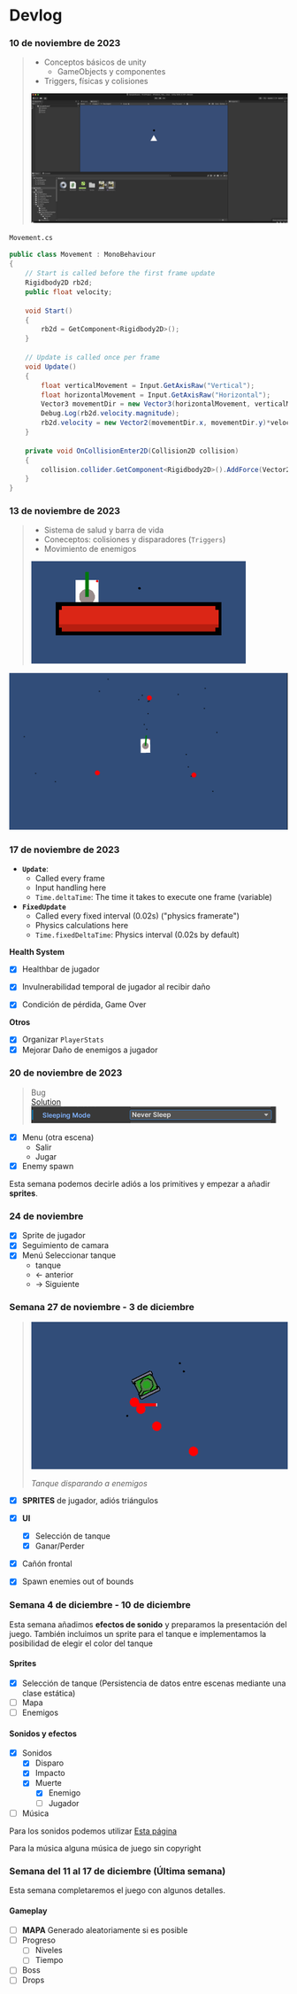 # Devlog

### 10 de noviembre de 2023

> - Conceptos básicos de unity
>    - GameObjects y componentes
> - Triggers, físicas y colisiones
>
> ![](./media/2023-11-10_1.png)

`Movement.cs`
```cs
public class Movement : MonoBehaviour
{
    // Start is called before the first frame update
    Rigidbody2D rb2d;
    public float velocity;

    void Start()
    {
        rb2d = GetComponent<Rigidbody2D>();
    }

    // Update is called once per frame
    void Update()
    {
        float verticalMovement = Input.GetAxisRaw("Vertical");
        float horizontalMovement = Input.GetAxisRaw("Horizontal");
        Vector3 movementDir = new Vector3(horizontalMovement, verticalMovement, 0) * Time.deltaTime * velocity;
        Debug.Log(rb2d.velocity.magnitude);
        rb2d.velocity = new Vector2(movementDir.x, movementDir.y)*velocity;
    }

    private void OnCollisionEnter2D(Collision2D collision)
    {
        collision.collider.GetComponent<Rigidbody2D>().AddForce(Vector2.down * 70);
    }
}
```

### 13 de noviembre de 2023

> - Sistema de salud y barra de vida
> - Coneceptos: colisiones y disparadores (`Triggers`)
> - Movimiento de enemigos
> 
> ![](./media/2023-11-13_1.png)

![](./media/2023-11-12_1.png)


### 17 de noviembre de 2023

- **`Update`**:
    - Called every frame
    - Input handling here
    - `Time.deltaTime`: The time it takes to execute one frame (variable)
- **`FixedUpdate`** 
    - Called every fixed interval (0.02s) ("physics framerate")
    - Physics calculations here
    - `Time.fixedDeltaTime`: Physics interval (0.02s by default)

**Health System**
- [x] Healthbar de jugador
- [x] Invulnerabilidad temporal de jugador al recibir daño
- [x] Condición de pérdida, Game Over


**Otros**
- [x] Organizar `PlayerStats`
- [x] Mejorar Daño de enemigos a jugador

### 20 de noviembre de 2023

> Bug <br>
> [Solution](https://forum.unity.com/threads/ontriggerstay-not-being-called.794235/)<br>
> ![](./media/2023-11-20_1.png)

- [x] Menu (otra escena)
    - Salir
    - Jugar
- [x] Enemy spawn

Esta semana podemos decirle adiós a los primitives y empezar a añadir **sprites**.

### 24 de noviembre

- [x] Sprite de jugador
- [x] Seguimiento de camara
- [x] Menú Seleccionar tanque
    - tanque
    - \<- anterior
    - -\> Siguiente

### Semana 27 de noviembre - 3 de diciembre

>
> ![](./media/2023-12-01.png)
> 
> *Tanque disparando a enemigos*

- [x] **SPRITES** de jugador, adiós triángulos
- [x] **UI**
    - [x] Selección de tanque
    - [x] Ganar/Perder 
- [x] Cañón frontal
- [x] Spawn enemies out of bounds


### Semana 4 de diciembre - 10 de diciembre

Esta semana añadimos **efectos de sonido** y preparamos la presentación del  juego.
También incluimos un sprite para el tanque e implementamos la posibilidad de elegir
el color del tanque

#### Sprites

- [x] Selección de tanque (Persistencia de datos entre escenas mediante una clase estática)
- [ ] Mapa
- [ ] Enemigos

#### Sonidos y efectos

- [x] Sonidos
    - [x] Disparo
    - [x] Impacto
    - [x] Muerte
        - [x] Enemigo
        - [ ] Jugador
- [ ] Música

Para los sonidos podemos utilizar [Esta página](https://sfxr.me/)

Para la música alguna música de juego sin copyright

### Semana del 11 al 17 de diciembre (Última semana)

Esta semana completaremos el juego con algunos detalles.

#### Gameplay

- [ ] **MAPA** Generado aleatoriamente si es posible
- [ ] Progreso
    - [ ] Niveles
    - [ ] Tiempo
- [ ] Boss
- [ ] Drops
